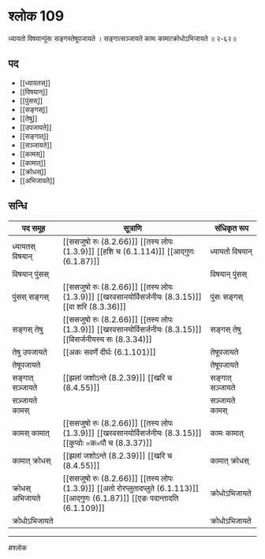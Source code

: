 # श्लोक 109

ध्यायतो विषयान्पुंसः सङ्गस्तेषूपजायते ।
सङ्गात्सञ्जायते कामः कामात्क्रोधोऽभिजायते ॥ २-६२॥


## पद 

- [[ध्यायतस्]]
- [[विषयान्]]
- [[पुंसस्]]
- [[सङ्गस्]]
- [[तेषु]]
- [[उपजायते]]
- [[सङ्गात्]]
- [[सञ्जायते]]
- [[कामस्]]
- [[कामात्]]
- [[क्रोधस्]]
- [[अभिजायते]]

## सन्धि

| पद समूह | सूत्राणि | संधिकृत रूप |
| ----- | ----- | ----- |
| ध्यायतस् विषयान् |  [[ससजुषो रुः (8.2.66)]] [[तस्य लोपः (1.3.9)]] [[हशि च (6.1.114)]] [[आद्गुणः (6.1.87)]] | ध्यायतो विषयान् |
| विषयान् पुंसस् |  | विषयान् पुंसस् |
| पुंसस् सङ्गस् |  [[ससजुषो रुः (8.2.66)]] [[तस्य लोपः (1.3.9)]] [[खरवसानयोर्विसर्जनीयः (8.3.15)]] [[वा शरि (8.3.36)]] | पुंसः सङ्गस् |
| सङ्गस् तेषु |  [[ससजुषो रुः (8.2.66)]] [[तस्य लोपः (1.3.9)]] [[खरवसानयोर्विसर्जनीयः (8.3.15)]] [[विसर्जनीयस्य सः (8.3.34)]] | सङ्गस् तेषु |
| तेषु उपजायते |  [[अकः सवर्णे दीर्घः (6.1.101)]] | तेषूपजायते |
| तेषूपजायते |  | तेषूपजायते |
| सङ्गात् सञ्जायते |  [[झलां जशोऽन्ते (8.2.39)]] [[खरि च (8.4.55)]] | सङ्गात् सञ्जायते |
| सञ्जायते कामस् |  | सञ्जायते कामस् |
| कामस् कामात् |  [[ससजुषो रुः (8.2.66)]] [[तस्य लोपः (1.3.9)]] [[खरवसानयोर्विसर्जनीयः (8.3.15)]] [[कुप्वोः ≍क≍पौ च (8.3.37)]] | कामः कामात् |
| कामात् क्रोधस् |  [[झलां जशोऽन्ते (8.2.39)]] [[खरि च (8.4.55)]] | कामात् क्रोधस् |
| क्रोधस् अभिजायते |  [[ससजुषो रुः (8.2.66)]] [[तस्य लोपः (1.3.9)]] [[अतो रोरप्लुतादप्लुते (6.1.113)]] [[आद्गुणः (6.1.87)]] [[एङः पदान्तादति (6.1.109)]] | क्रोधोऽभिजायते |
| क्रोधोऽभिजायते |  | क्रोधोऽभिजायते |


---

#श्लोक